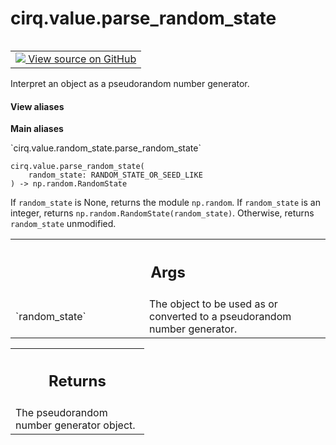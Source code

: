 <div itemscope itemtype="http://developers.google.com/ReferenceObject">
<meta itemprop="name" content="cirq.value.parse_random_state" />
<meta itemprop="path" content="Stable" />
</div>

# cirq.value.parse_random_state

<!-- Insert buttons and diff -->

<table class="tfo-notebook-buttons tfo-api" align="left">

<td>
  <a target="_blank" href="https://github.com/quantumlib/cirq/tree/master/cirq/value/random_state.py">
    <img src="https://www.tensorflow.org/images/GitHub-Mark-32px.png" />
    View source on GitHub
  </a>
</td>
</table>



Interpret an object as a pseudorandom number generator.

<section class="expandable">
  <h4 class="showalways">View aliases</h4>
  <p>
<b>Main aliases</b>
<p>`cirq.value.random_state.parse_random_state`</p>
</p>
</section>

<pre class="devsite-click-to-copy prettyprint lang-py tfo-signature-link">
<code>cirq.value.parse_random_state(
    random_state: RANDOM_STATE_OR_SEED_LIKE
) -> np.random.RandomState
</code></pre>



<!-- Placeholder for "Used in" -->

If `random_state` is None, returns the module `np.random`.
If `random_state` is an integer, returns
`np.random.RandomState(random_state)`.
Otherwise, returns `random_state` unmodified.

<!-- Tabular view -->
 <table class="responsive fixed orange">
<colgroup><col width="214px"><col></colgroup>
<tr><th colspan="2"><h2 class="add-link">Args</h2></th></tr>

<tr>
<td>
`random_state`
</td>
<td>
The object to be used as or converted to a pseudorandom
number generator.
</td>
</tr>
</table>



<!-- Tabular view -->
 <table class="responsive fixed orange">
<colgroup><col width="214px"><col></colgroup>
<tr><th colspan="2"><h2 class="add-link">Returns</h2></th></tr>
<tr class="alt">
<td colspan="2">
The pseudorandom number generator object.
</td>
</tr>

</table>

